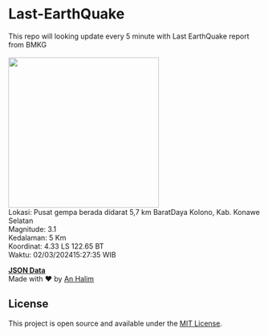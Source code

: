 # Last-EarthQuake
This repo will looking update every 5 minute with Last EarthQuake report from BMKG
<br>
<br>
<img src="https://static.bmkg.go.id/20240302152735.mmi.jpg" width="300"/>
<br>
Lokasi: Pusat gempa berada didarat 5,7 km BaratDaya Kolono, Kab. Konawe Selatan <br>
Magnitude: 3.1 <br>
Kedalaman: 5 Km <br>
Koordinat: 4.33 LS 122.65 BT <br>
Waktu: 02/03/202415:27:35 WIB <br>

<a href="./data/data.json">**JSON Data**</a>
<br>
Made with ❤️ by <a href="https://github.com/an-halim">An Halim</a>
## License

This project is open source and available under the [MIT License](LICENSE).
